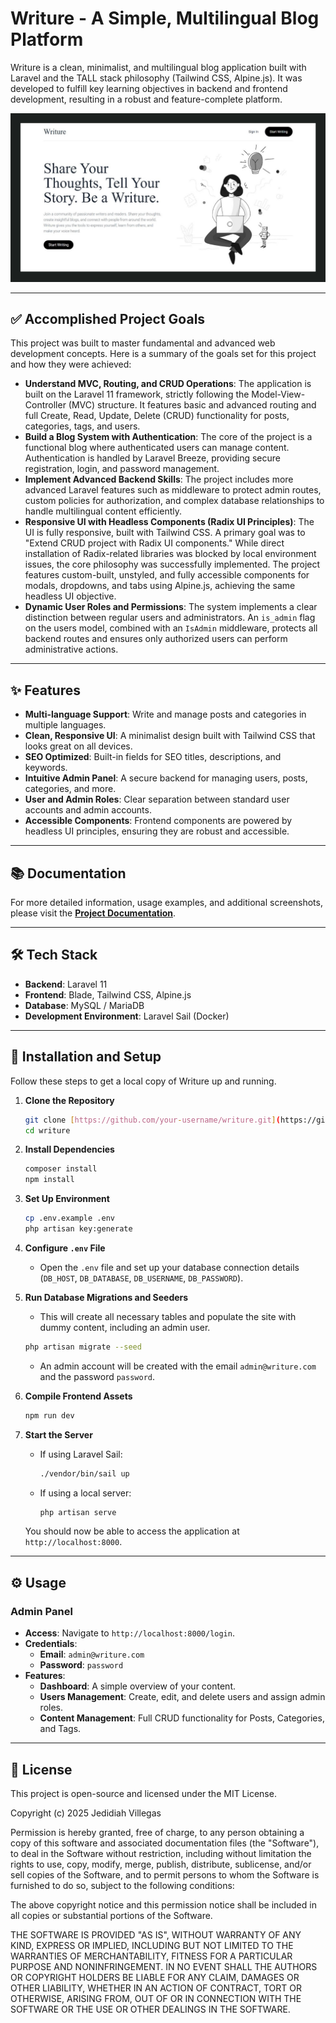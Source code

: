# Writure - A Simple, Multilingual Blog Platform

Writure is a clean, minimalist, and multilingual blog application built with Laravel and the TALL stack philosophy (Tailwind CSS, Alpine.js). It was developed to fulfill key learning objectives in backend and frontend development, resulting in a robust and feature-complete platform.

![Writure Screenshot](public/images/screenshot.png)

---

## ✅ Accomplished Project Goals

This project was built to master fundamental and advanced web development concepts. Here is a summary of the goals set for this project and how they were achieved:

* **Understand MVC, Routing, and CRUD Operations**: The application is built on the Laravel 11 framework, strictly following the Model-View-Controller (MVC) structure. It features basic and advanced routing and full Create, Read, Update, Delete (CRUD) functionality for posts, categories, tags, and users.
* **Build a Blog System with Authentication**: The core of the project is a functional blog where authenticated users can manage content. Authentication is handled by Laravel Breeze, providing secure registration, login, and password management.
* **Implement Advanced Backend Skills**: The project includes more advanced Laravel features such as middleware to protect admin routes, custom policies for authorization, and complex database relationships to handle multilingual content efficiently.
* **Responsive UI with Headless Components (Radix UI Principles)**: The UI is fully responsive, built with Tailwind CSS. A primary goal was to "Extend CRUD project with Radix UI components." While direct installation of Radix-related libraries was blocked by local environment issues, the core philosophy was successfully implemented. The project features custom-built, unstyled, and fully accessible components for modals, dropdowns, and tabs using Alpine.js, achieving the same headless UI objective.
* **Dynamic User Roles and Permissions**: The system implements a clear distinction between regular users and administrators. An `is_admin` flag on the users model, combined with an `IsAdmin` middleware, protects all backend routes and ensures only authorized users can perform administrative actions.

---

## ✨ Features

* **Multi-language Support**: Write and manage posts and categories in multiple languages.
* **Clean, Responsive UI**: A minimalist design built with Tailwind CSS that looks great on all devices.
* **SEO Optimized**: Built-in fields for SEO titles, descriptions, and keywords.
* **Intuitive Admin Panel**: A secure backend for managing users, posts, categories, and more.
* **User and Admin Roles**: Clear separation between standard user accounts and admin accounts.
* **Accessible Components**: Frontend components are powered by headless UI principles, ensuring they are robust and accessible.

---

## 📚 Documentation

For more detailed information, usage examples, and additional screenshots, please visit the **[Project Documentation](https://drive.google.com/drive/folders/18DaMqP_BC1EaxtNctHs98ANGK8UvNoGa?usp=sharing)**. 

---

## 🛠️ Tech Stack

* **Backend**: Laravel 11
* **Frontend**: Blade, Tailwind CSS, Alpine.js
* **Database**: MySQL / MariaDB
* **Development Environment**: Laravel Sail (Docker)

---

## 🚀 Installation and Setup

Follow these steps to get a local copy of Writure up and running.

1.  **Clone the Repository**
    ```bash
    git clone [https://github.com/your-username/writure.git](https://github.com/your-username/writure.git)
    cd writure
    ```

2.  **Install Dependencies**
    ```bash
    composer install
    npm install
    ```

3.  **Set Up Environment**
    ```bash
    cp .env.example .env
    php artisan key:generate
    ```

4.  **Configure `.env` File**
    * Open the `.env` file and set up your database connection details (`DB_HOST`, `DB_DATABASE`, `DB_USERNAME`, `DB_PASSWORD`).

5.  **Run Database Migrations and Seeders**
    * This will create all necessary tables and populate the site with dummy content, including an admin user.
    ```bash
    php artisan migrate --seed
    ```
    * An admin account will be created with the email `admin@writure.com` and the password `password`.

6.  **Compile Frontend Assets**
    ```bash
    npm run dev
    ```

7.  **Start the Server**
    * If using Laravel Sail:
        ```bash
        ./vendor/bin/sail up
        ```
    * If using a local server:
        ```bash
        php artisan serve
        ```
    You should now be able to access the application at `http://localhost:8000`.

---

## ⚙️ Usage

### Admin Panel

* **Access**: Navigate to `http://localhost:8000/login`.
* **Credentials**:
    * **Email**: `admin@writure.com`
    * **Password**: `password`
* **Features**:
    * **Dashboard**: A simple overview of your content.
    * **Users Management**: Create, edit, and delete users and assign admin roles.
    * **Content Management**: Full CRUD functionality for Posts, Categories, and Tags.

---

## 📜 License

This project is open-source and licensed under the MIT License.

Copyright (c) 2025 Jedidiah Villegas

Permission is hereby granted, free of charge, to any person obtaining a copy
of this software and associated documentation files (the "Software"), to deal
in the Software without restriction, including without limitation the rights
to use, copy, modify, merge, publish, distribute, sublicense, and/or sell
copies of the Software, and to permit persons to whom the Software is
furnished to do so, subject to the following conditions:

The above copyright notice and this permission notice shall be included in all
copies or substantial portions of the Software.

THE SOFTWARE IS PROVIDED "AS IS", WITHOUT WARRANTY OF ANY KIND, EXPRESS OR
IMPLIED, INCLUDING BUT NOT LIMITED TO THE WARRANTIES OF MERCHANTABILITY,
FITNESS FOR A PARTICULAR PURPOSE AND NONINFRINGEMENT. IN NO EVENT SHALL THE
AUTHORS OR COPYRIGHT HOLDERS BE LIABLE FOR ANY CLAIM, DAMAGES OR OTHER
LIABILITY, WHETHER IN AN ACTION OF CONTRACT, TORT OR OTHERWISE, ARISING FROM,
OUT OF OR IN CONNECTION WITH THE SOFTWARE OR THE USE OR OTHER DEALINGS IN THE
SOFTWARE.
